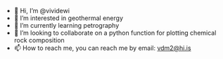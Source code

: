 - 👋 Hi, I’m @vividewi
- 👀 I’m interested in geothermal energy
- 🌱 I’m currently learning petrography
- 💞️ I’m looking to collaborate on a python function for plotting chemical rock composition
- 📫 How to reach me, you can reach me by email: vdm2@hi.is

